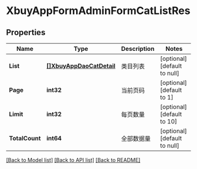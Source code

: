 # XbuyAppFormAdminFormCatListRes

## Properties
Name | Type | Description | Notes
------------ | ------------- | ------------- | -------------
**List** | [**[]XbuyAppDaoCatDetail**](xbuy.app.dao.CatDetail.md) | 类目列表 | [optional] [default to null]
**Page** | **int32** | 当前页码 | [optional] [default to 1]
**Limit** | **int32** | 每页数量 | [optional] [default to 10]
**TotalCount** | **int64** | 全部数据量 | [optional] [default to null]

[[Back to Model list]](../README.md#documentation-for-models) [[Back to API list]](../README.md#documentation-for-api-endpoints) [[Back to README]](../README.md)

